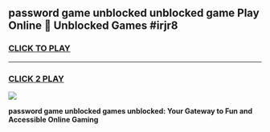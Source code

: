 
## password game unblocked unblocked game Play Online 👋 Unblocked Games #irjr8
<h3>
<a href="https://premium.freeplayer.one?title=password_game_unblocked&ref=21F">CLICK TO PLAY</a></h3>
<hr>

<h3>
<a href="https://premium.freeplayer.one?title=password_game_unblocked&ref=21F">CLICK 2 PLAY</a>
  
</h3>

<a href="https://premium.freeplayer.one?title=password_game_unblocked&ref=21F/"><img src="https://clearcache.store/games.png"></a>


**password game unblocked games unblocked: Your Gateway to Fun and Accessible Online Gaming**
